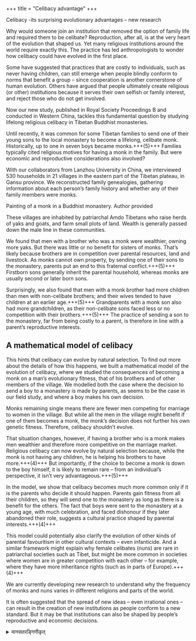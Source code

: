 +++
title = "Celibacy advantage"
+++

Celibacy -its surprising evolutionary advantages – new research

Why would someone join an institution that removed the option of family life and required them to be celibate? Reproduction, after all, is at the very heart of the evolution that shaped us. Yet many religious institutions around the world require exactly this. The practice has led anthropologists to wonder how celibacy could have evolved in the first place.

Some have suggested that practices that are costly to individuals, such as never having children, can still emerge when people blindly conform to norms that benefit a group – since cooperation is another cornerstone of human evolution. Others have argued that people ultimately create religious (or other) institutions because it serves their own selfish or family interest, and reject those who do not get involved.

Now our new study, published in Royal Society Proceedings B and conducted in Western China, tackles this fundamental question by studying lifelong religious celibacy in Tibetan Buddhist monasteries.

Until recently, it was common for some Tibetan families to send one of their young sons to the local monastery to become a lifelong, celibate monk. Historically, up to one in seven boys became monks.+++(5)+++ Families typically cited religious motives for having a monk in the family. But were economic and reproductive considerations also involved?

With our collaborators from Lanzhou University in China, we interviewed 530 households in 21 villages in the eastern part of the Tibetan plateau, in Gansu province. We reconstructed family genealogies, gathering information about each person’s family history and whether any of their family members were monks.


Painting of a monk in a Buddhist monastery. Author provided

These villages are inhabited by patriarchal Amdo Tibetans who raise herds of yaks and goats, and farm small plots of land. Wealth is generally passed down the male line in these communities.

We found that men with a brother who was a monk were wealthier, owning more yaks. But there was little or no benefit for sisters of monks. That’s likely because brothers are in competition over parental resources, land and livestock. As monks cannot own property, by sending one of their sons to the monastery, parents put an end to this fraternal conflict.+++(5)+++ Firstborn sons generally inherit the parental household, whereas monks are usually second or later born sons.

Surprisingly, we also found that men with a monk brother had more children than men with non-celibate brothers; and their wives tended to have children at an earlier age.+++(5)+++ Grandparents with a monk son also had more grandchildren, as their non-celibate sons faced less or no competition with their brothers.+++(5)+++ The practice of sending a son to the monastery, far from being costly to a parent, is therefore in line with a parent’s reproductive interests.

## A mathematical model of celibacy
This hints that celibacy can evolve by natural selection. To find out more about the details of how this happens, we built a mathematical model of the evolution of celibacy, where we studied the consequences of becoming a monk on a man’s evolutionary fitness, that of his brothers and of other members of the village. We modelled both the case where the decision to send a boy to a monastery is made by parents, as seems to be the case in our field study, and where a boy makes his own decision.

Monks remaining single means there are fewer men competing for marriage to women in the village. But while all the men in the village might benefit if one of them becomes a monk, the monk’s decision does not further his own genetic fitness. Therefore, celibacy shouldn’t evolve.

That situation changes, however, if having a brother who is a monk makes men wealthier and therefore more competitive on the marriage market. Religious celibacy can now evolve by natural selection because, while the monk is not having any children, he is helping his brothers to have more.+++(4)+++ But importantly, if the choice to become a monk is down to the boy himself, it is likely to remain rare – from an individual’s perspective, it isn’t very advantageous.+++(5)+++

In the model, we show that celibacy becomes much more common only if it is the parents who decide it should happen. Parents gain fitness from all their children, so they will send one to the monastery as long as there is a benefit for the others. The fact that boys were sent to the monastery at a young age, with much celebration, and faced dishonour if they later abandoned their role, suggests a cultural practice shaped by parental interests.+++(4)+++

This model could potentially also clarify the evolution of other kinds of parental favouritism in other cultural contexts – even infanticide. And a similar framework might explain why female celibates (nuns) are rare in patriarchal societies such as Tibet, but might be more common in societies where women are in greater competition with each other – for example, where they have more inheritance rights (such as in parts of Europe).+++(4)+++

We are currently developing new research to understand why the frequency of monks and nuns varies in different religions and parts of the world.

It is often suggested that the spread of new ideas – even irrational ones – can result in the creation of new institutions as people conform to a new standard. But it may be that institutions can also be shaped by people’s reproductive and economic decisions.

<details><summary>मानसतरङ्गिणीकृत्</summary>

We [were thinking](https://t.co/hV7k86lZIl) along parallel lines inspired by hymenopteran sibling conflict. In a very general sense, we could also compare it to sibling competition in raptors (i.e., Accipitriformes) where only one of the chicks ultimately survives. However, the parents lay multiple eggs (usually 2/3) as a hedging strategy in case one of them dies. However, after birth the sibling competition is allowed to play out and the weaker one usually perishes. However, if the sacrifice of fitness can result in a more than compensatory fitness gain for the sibling in 1 way or another then such behaviors might be fixed. Hence, their hypothesis of bauddha nullifying his own fitness for his brother is plausible. It might also be in play among the anchorites in shaMkarAcharya tradition.
</details>

